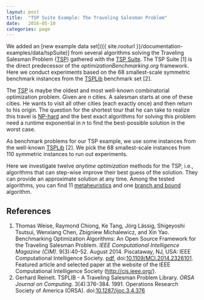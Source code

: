 ```yaml
---
layout: post
title:  "TSP Suite Example: The Traveling Salesman Problem"
date:   2016-05-10
categories: page
---
```


We added an [new example data set]({{ site.rooturl }}/documentation-examples/data/tspSuite)] from several algorithms solving the Traveling Salesman Problem ([TSP](https://en.wikipedia.org/wiki/Travelling_salesman_problem)) gathered with the [TSP Suite](https://github.com/optimizationBenchmarking/tspSuite). The TSP Suite&nbsp;[1] is the direct predecessor of the  *optimizationBenchmarking.org* framework. Here we conduct experiments based on the 68 smallest-scale symmetric benchmark instances from the [TSPLib](www.iwr.uni-heidelberg.de/groups/comopt/software/TSPLIB95/) benchmark set&nbsp;[2].


The [TSP](https://en.wikipedia.org/wiki/Travelling_salesman_problem) is maybe the oldest and most well-known combinatorial optimization problem. Given are *n* cities. A salesman starts at one of these cities. He wants to visit all other cities (each exactly once) and then return to his origin. The question for the shortest tour that he can take to realize this travel is [NP-hard](https://en.wikipedia.org/wiki/NP-hard) and the best exact algorithms for solving this problem need a runtime exponential in *n* to find the best-possible solution in the worst case.

As benchmark problems for our TSP example, we use some instances from the well-known [TSPLib](www.iwr.uni-heidelberg.de/groups/comopt/software/TSPLIB95/)&nbsp;[2]. We pick the 68 smallest-scale instances from 110 symmetric instances to run out experiments.

Here we investigate twelve *anytime optimization* methods for the TSP, i.e., algorithms that can step-wise improve their best guess of the solution. They can provide an approximate solution at any time. Among the tested algorithms, you can find 11 [metaheuristics](https://en.wikipedia.org/wiki/Metaheuristic) and one [branch and bound](https://en.wikipedia.org/wiki/Branch_and_bound) algorithm.

## References
1. Thomas Weise, Raymond Chiong, Ke Tang, Jörg Lässig, Shigeyoshi Tsutsui, Wenxiang Chen, Zbigniew Michalewicz, and Xin Yao. Benchmarking Optimization Algorithms: An Open Source Framework for the Traveling Salesman Problem. *IEEE Computational Intelligence Magazine (CIM)*. 9(3):40-52. August 2014. Piscataway, NJ, USA: IEEE Computational Intelligence Society. [pdf](http://www.it-weise.de/research/publications/WCTLTCMY2014BOAAOSFFTTSP/WCTLTCMY2014BOAAOSFFTTSP.pdf), doi:[10.1109/MCI.2014.2326101](http://dx.doi.org/10.1109/MCI.2014.2326101). Featured article and selected paper at the website of the IEEE Computational Intelligence Society (http://cis.ieee.org/).
2. Gerhard Reinelt. TSPLIB - A Traveling Salesman Problem Library. *ORSA Journal on Computing*. 3(4):376-384. 1991. Operations Research Society of America (ORSA). doi:[10.1287/ijoc.3.4.376](10.1287/ijoc.3.4.376)